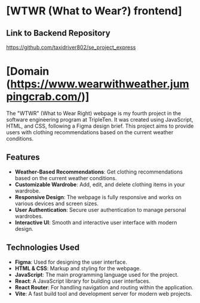 # [WTWR (What to Wear?) frontend]

## Link to Backend Repository

https://github.com/taxidriver802/se_project_express

# [Domain (https://www.wearwithweather.jumpingcrab.com/)]

The "WTWR" (What to Wear Right) webpage is my fourth project in the software engineering program at TripleTen. It was created using JavaScript, HTML, and CSS, following a Figma design brief. This project aims to provide users with clothing recommendations based on the current weather conditions.

## Features

- **Weather-Based Recommendations**: Get clothing recommendations based on the current weather conditions.
- **Customizable Wardrobe**: Add, edit, and delete clothing items in your wardrobe.
- **Responsive Design**: The webpage is fully responsive and works on various devices and screen sizes.
- **User Authentication**: Secure user authentication to manage personal wardrobes.
- **Interactive UI**: Smooth and interactive user interface with modern design.

## Technologies Used

- **Figma**: Used for designing the user interface.
- **HTML & CSS**: Markup and styling for the webpage.
- **JavaScript**: The main programming language used for the project.
- **React**: A JavaScript library for building user interfaces.
- **React Router**: For handling navigation and routing within the application.
- **Vite**: A fast build tool and development server for modern web projects.
